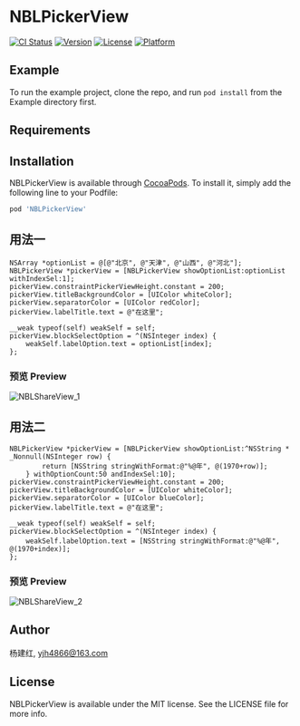# NBLPickerView

[![CI Status](https://img.shields.io/travis/杨建红/NBLPickerView.svg?style=flat)](https://travis-ci.org/杨建红/NBLPickerView)
[![Version](https://img.shields.io/cocoapods/v/NBLPickerView.svg?style=flat)](https://cocoapods.org/pods/NBLPickerView)
[![License](https://img.shields.io/cocoapods/l/NBLPickerView.svg?style=flat)](https://cocoapods.org/pods/NBLPickerView)
[![Platform](https://img.shields.io/cocoapods/p/NBLPickerView.svg?style=flat)](https://cocoapods.org/pods/NBLPickerView)

## Example

To run the example project, clone the repo, and run `pod install` from the Example directory first.

## Requirements

## Installation

NBLPickerView is available through [CocoaPods](https://cocoapods.org). To install
it, simply add the following line to your Podfile:

```ruby
pod 'NBLPickerView'
```


## 用法一
```
NSArray *optionList = @[@"北京", @"天津", @"山西", @"河北"];
NBLPickerView *pickerView = [NBLPickerView showOptionList:optionList withIndexSel:1];
pickerView.constraintPickerViewHeight.constant = 200;
pickerView.titleBackgroundColor = [UIColor whiteColor];
pickerView.separatorColor = [UIColor redColor];
pickerView.labelTitle.text = @"在这里";
    
__weak typeof(self) weakSelf = self;
pickerView.blockSelectOption = ^(NSInteger index) {
    weakSelf.labelOption.text = optionList[index];
};
```

### 预览 Preview

![NBLShareView_1](https://gitee.com/yjh4866/NBLPickerView/raw/master/screenshots/screenshots_1.png)


## 用法二
```
NBLPickerView *pickerView = [NBLPickerView showOptionList:^NSString * _Nonnull(NSInteger row) {
        return [NSString stringWithFormat:@"%@年", @(1970+row)];
    } withOptionCount:50 andIndexSel:10];
pickerView.constraintPickerViewHeight.constant = 200;
pickerView.titleBackgroundColor = [UIColor whiteColor];
pickerView.separatorColor = [UIColor blueColor];
pickerView.labelTitle.text = @"在这里";
    
__weak typeof(self) weakSelf = self;
pickerView.blockSelectOption = ^(NSInteger index) {
    weakSelf.labelOption.text = [NSString stringWithFormat:@"%@年", @(1970+index)];
};
```

### 预览 Preview

![NBLShareView_2](https://gitee.com/yjh4866/NBLPickerView/raw/master/screenshots/screenshots_2.png)


## Author

杨建红, yjh4866@163.com

## License

NBLPickerView is available under the MIT license. See the LICENSE file for more info.
